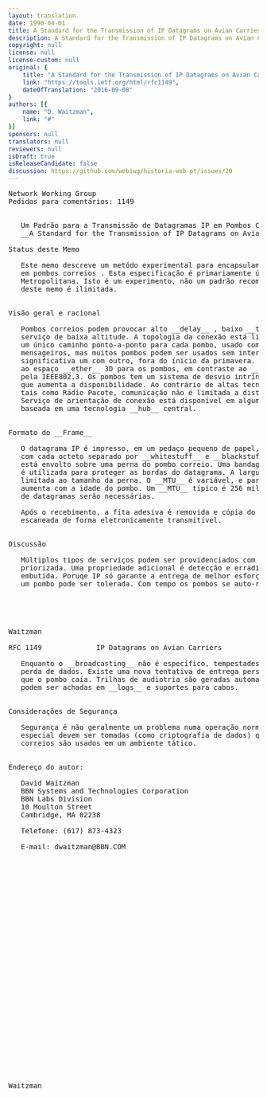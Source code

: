 ```yaml
---
layout: translation
date: 1990-04-01
title: A Standard for the Transmission of IP Datagrams on Avian Carriers
description: A Standard for the Transmission of IP Datagrams on Avian Carriers
copyright: null
license: null
license-custom: null
original: {
    title: "A Standard for the Transmission of IP Datagrams on Avian Carriers",
    link: "https://tools.ietf.org/html/rfc1149",
    dateOfTranslation: "2016-09-08"
}
authors: [{
    name: "D. Waitzman",
    link: "#"
}]
sponsors: null
translators: null
reviewers: null
isDraft: true
isReleaseCandidate: false
discussion: https://github.com/webiwg/historia-web-pt/issues/20
---
```


<pre>
Network Working Group                                        D. Waitzman
Pedidos para comentários: 1149                                       BBN STC
                                                            1º Abril 1990

   Um Padrão para a Transmissão de Datagramas IP em Pombos Correios
   __A Standard for the Transmission of IP Datagrams on Avian Carriers__

Status deste Memo
   
   Este memo descreve um metódo experimental para encapsulamento de datagramas de IP
   em pombos correios . Esta especificação é primariamente útil em Redes de Área
   Metropolitana. Isto é um experimento, não um padrão recomendado. Distribuição
   deste memo é ilimitada.
 

Visão geral e racional

   Pombos correios podem provocar alto __delay__ , baixo __throughput__ e 
   serviço de baixa altitude. A topologia da conexão está limitada a
   um único caminho ponto-a-ponto para cada pombo, usado com padrão dos 
   mensageiros, mas muitos pombos podem ser usados sem interferência 
   significativa um com outro, fora do ínicio da primavera. Isto é devido
   ao espaço __ether__ 3D para os pombos, em contraste ao __ether__ 1D usado
   pela IEEE802.3. Os pombos tem um sistema de desvio intrínseco de colisão,
   que aumenta a disponibilidade. Ao contrário de altas tecnologias de rede,
   tais como Rádio Pacote, comunicação não é limitada a distância linha de visão.
   Serviço de orientação de conexão está disponível em algumas cidades, usualmente
   baseada em uma tecnologia __hub__ central.


Formato do __Frame__

   O datagrama IP é impresso, em um pedaço pequeno de papel, em hexadecimal,
   com cada octeto separado por __whitestuff__ e __blackstuff__. O rolo de papel
   está envolto sobre uma perna do pombo correio. Uma bandagem de fita adesiva
   é utilizada para proteger as bordas do datagrama. A largura da bandagem é 
   limitada ao tamanho da perna. O __MTU__ é variável, e paradoxalmente, geralmente
   aumenta com a idade do pombo. Um __MTU__ típico é 256 miligramas. Algumas plataformas
   de datagramas serão necessárias.

   Após o recebimento, a fita adesiva é removida e cópia do papel é oticalmente
   escaneada de forma eletronicamente transmitivel.
  

Discussão
   
   Múltiplos tipos de serviços podem ser providenciados com estrutura de poder
   priorizada. Uma propriedade adicional é detecção e erradicação de worm 
   embutida. Poruqe IP só garante a entrega de melhor esforço, perda de 
   um pombo pode ser tolerada. Com tempo os pombos se auto-regeneram.
   
   



Waitzman                                                        [Page 1]

RFC 1149             IP Datagrams on Avian Carriers         1º Abril 1990

   Enquanto o __broadcasting__ não é específico, tempestades podem causar
   perda de dados. Existe uma nova tentativa de entrega persistente, até
   que o pombo caía. Trilhas de audiotria são geradas automaticamentes, e 
   podem ser achadas em __logs__ e suportes para cabos.
   

Considerações de Segurança

   Segurança é não geralmente um problema numa operação normal, mas medidas
   especial devem ser tomadas (como criptografia de dados) quando pombos 
   correios são usados em um ambiente tático.
 

Endereço do autor:

   David Waitzman
   BBN Systems and Technologies Corporation
   BBN Labs Division
   10 Moulton Street
   Cambridge, MA 02238

   Telefone: (617) 873-4323

   E-mail: dwaitzman@BBN.COM





























Waitzman                                                        [Page 2]
</pre>